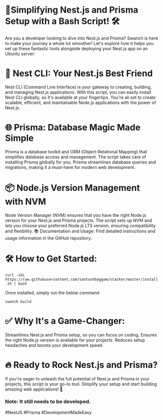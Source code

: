  # 🚀Simplifying Nest.js and Prisma Setup with a Bash Script! 🛠️

Are you a developer looking to dive into Nest.js and Prisma? Swanch is here to make your journey a whole lot smoother! Let's explore how it helps you set up these fantastic tools alongside deploying your Nest.js app on an Ubuntu server:

# 🌟 Nest CLI: Your Nest.js Best Friend

Nest CLI (Command Line Interface) is your gateway to creating, building, and managing Nest.js applications.
With this script, you can easily install Nest CLI globally, so it's available at your fingertips.
You're all set to create scalable, efficient, and maintainable Node.js applications with the power of Nest.js.

# 🌐 Prisma: Database Magic Made Simple

Prisma is a database toolkit and ORM (Object-Relational Mapping) that simplifies database access and management.
The script takes care of installing Prisma globally for you.
Prisma streamlines database queries and migrations, making it a must-have for modern web development.

# 📦 Node.js Version Management with NVM

Node Version Manager (NVM) ensures that you have the right Node.js version for your Nest.js and Prisma projects.
The script sets up NVM and lets you choose your preferred Node.js LTS version, ensuring compatibility and flexibility.
📚 Documentation and Usage:
Find detailed instructions and usage information in the GitHub repository.

# 🛠️ How to Get Started:

``` curl -sSL https://raw.githubusercontent.com/santoshbaggam/stacker/master/install.sh | bash ```

Once installed, simply run the below command

``` swanch build ```


# ✅ Why It's a Game-Changer:

Streamlines Nest.js and Prisma setup, so you can focus on coding.
Ensures the right Node.js version is available for your projects.
Reduces setup headaches and boosts your development speed.

# 🔥 Ready to Rock Nest.js and Prisma?
If you're eager to unleash the full potential of Nest.js and Prisma in your projects, this script is your go-to tool. Simplify your setup and start building amazing web applications! 🚀 

### Note: It still needs to be developed.

#NestJS #Prisma #DevelopmentMadeEasy



